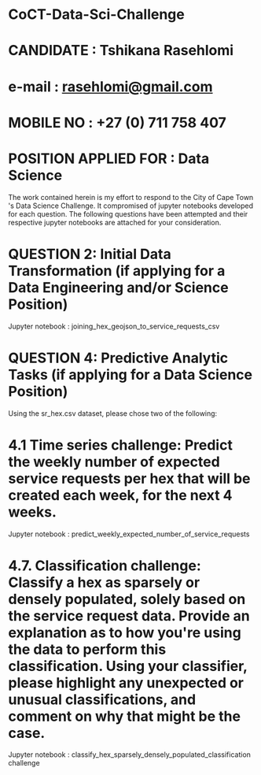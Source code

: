 # CoCT-Data-Sci-Challenge

# CANDIDATE   : Tshikana Rasehlomi
# e-mail      : rasehlomi@gmail.com
# MOBILE NO   : +27 (0) 711 758 407
# POSITION APPLIED FOR : Data Science

The work contained herein is my effort to respond to the City of Cape Town 's Data Science Challenge.
It compromised of jupyter notebooks developed for each question.
The following questions have been attempted and their respective jupyter notebooks are attached for your consideration.

# QUESTION 2: Initial Data Transformation (if applying for a Data Engineering and/or Science Position)

Jupyter notebook : joining_hex_geojson_to_service_requests_csv

# QUESTION 4: Predictive Analytic Tasks (if applying for a Data Science Position)
Using the sr_hex.csv dataset, please chose two of the following:

# 4.1	Time series challenge: Predict the weekly number of expected service requests per hex that will be created each week, for the next 4 weeks.

Jupyter notebook : predict_weekly_expected_number_of_service_requests

# 4.7.	Classification challenge: Classify a hex as sparsely or densely populated, solely based on the service request data. Provide an explanation as to how you're using the data to perform this classification. Using your classifier, please highlight any unexpected or unusual classifications, and comment on why that might be the case.

Jupyter notebook : classify_hex_sparsely_densely_populated_classification challenge


